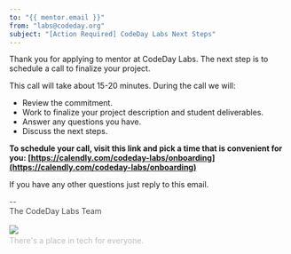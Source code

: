 ```yaml
---
to: "{{ mentor.email }}"
from: "labs@codeday.org"
subject: "[Action Required] CodeDay Labs Next Steps"
---
```


Thank you for applying to mentor at CodeDay Labs. The next step is to schedule a call to finalize your project.

This call will take about 15-20 minutes. During the call we will:

- Review the commitment.
- Work to finalize your project description and student deliverables.
- Answer any questions you have.
- Discuss the next steps.

**To schedule your call, visit this link and pick a time that is convenient for you: [https://calendly.com/codeday-labs/onboarding](https://calendly.com/codeday-labs/onboarding)**

If you have any other questions just reply to this email.

<div>
<div style="color: #484848;">--<br />The CodeDay Labs Team</div>
<div><br /><img src="https://f1.codeday.org/logo.png" /><a style="color: #bdbdbd; text-decoration: none;" href="https://www.youtube.com/watch?v=GKNBurEnGow" target="_blank" rel="noopener noreferrer"><br />There's a place in tech for everyone.</a><a style="color: #bdbdbd; text-decoration: none;" href="https://www.youtube.com/watch?v=GKNBurEnGow" target="_blank" rel="noopener noreferrer"><br /></a></div>
</div>
